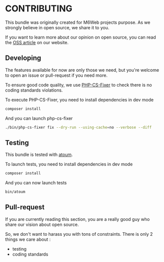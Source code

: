 # CONTRIBUTING

This bundle was originally created for M6Web projects purpose. As we strongly believe in open source, we share it to you.

If you want to learn more about our opinion on open source, you can read the [OSS article](http://tech.m6web.fr/oss/) on our website.

## Developing

The features available for now are only those we need, but you're welcome to open an issue or pull-request if you need more.

To ensure good code quality, we use [PHP-CS-Fixer](https://github.com/FriendsOfPHP/PHP-CS-Fixer) to check there is no coding standards violations.

To execute PHP-CS-Fixer, you need to install dependencies in dev mode
```bash
composer install
```

And you can launch php-cs-fixer
```bash
./bin/php-cs-fixer fix --dry-run --using-cache=no --verbose --diff
```

## Testing

This bundle is tested with [atoum](https://github.com/atoum/atoum).

To launch tests, you need to install dependencies in dev mode
```bash
composer install
```

And you can now launch tests
```bash
bin/atoum
```

## Pull-request

If you are currently reading this section, you are a really good guy who share our vision about open source.

So, we don't want to harass you with tons of constraints. There is only 2 things we care about :
  * testing
  * coding standards
